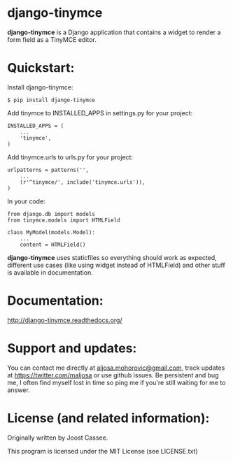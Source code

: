 django-tinymce
===

**django-tinymce** is a Django application that contains a widget to render a form field as a TinyMCE editor.

Quickstart:
===

Install django-tinymce:

    $ pip install django-tinymce

Add tinymce to INSTALLED_APPS in settings.py for your project:

    INSTALLED_APPS = (
        ...
        'tinymce',
    )

Add tinymce.urls to urls.py for your project:

    urlpatterns = patterns('',
        ...
        (r'^tinymce/', include('tinymce.urls')),
    )

In your code:

    from django.db import models
    from tinymce.models import HTMLField

    class MyModel(models.Model):
        ...
        content = HTMLField()

**django-tinymce** uses staticfiles so everything should work as expected, different use cases (like using widget instead of HTMLField) and other stuff is available in documentation.

Documentation:
===
http://django-tinymce.readthedocs.org/

Support and updates:
===
You can contact me directly at aljosa.mohorovic@gmail.com, track updates at https://twitter.com/maljosa or use github issues.
Be persistent and bug me, I often find myself lost in time so ping me if you're still waiting for me to answer.

License (and related information):
===
Originally written by Joost Cassee.

This program is licensed under the MIT License (see LICENSE.txt)
